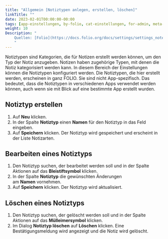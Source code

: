 ```yaml
---
title: "Allgemein [Notiztypen anlegen, erstellen, löschen]"
linkTitle: ""
date: 2023-02-01T00:00:00-00:00
tags: [app-einstellungen, by-folio, cat-einstellungen, for-admin, meta-workflow_sammlung]
weight: 10
Description: "
    Quellen: [Folio](https://docs.folio.org/docs/settings/settings_notes/settings_notes/#settings--notes--general) & [GBV](https://info.gbv.de/pages/viewpage.action?pageId=844890135)
    "
---
```


Notiztypen sind Kategorien, die für Notizen erstellt werden können, um den Typ der Notiz anzugeben. Notizen haben zugehörige Typen, mit denen die Notiz kategorisiert werden kann. In diesem Bereich der Einstellungen können die Notiztypen konfiguriert werden. Die Notiztypen, die hier erstellt werden, erscheinen in ganz FOLIO. Sie sind nicht App-spezifisch. Das bedeutet, dass die Notiztypen in verschiedenen Apps verwendet werden können, auch wenn sie mit Blick auf eine bestimmte App erstellt wurden.

## Notiztyp erstellen

1.  Auf **Neu** klicken.
2.  In der Spalte **Notiztyp** einen **Namen** für den Notiztyp in das Feld eingeben.
3.  Auf **Speichern** klicken. Der Notiztyp wird gespeichert und erscheint in der Liste Notizarten.

## Bearbeiten eines Notiztyps

1.  Den Notiztyp suchen, der bearbeitet werden soll und in der Spalte Aktionen auf das **Bleistiftsymbol** klicken.
2.  In der Spalte **Notiztyp** die gewünschten Änderungen am **Namen** vornehmen.
3.  Auf **Speichern** klicken. Der Notiztyp wird aktualisiert.

## Löschen eines Notiztyps

1.  Den Notiztyp suchen, der gelöscht werden soll und in der Spalte Aktionen auf das **Mülleimersymbol** klicken.
2.  Im Dialog **Notiztyp löschen** auf **Löschen** klicken. Eine Bestätigungsmeldung wird angezeigt und die Notiz wird gelöscht.
